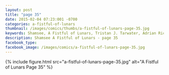 ```yaml
---
layout: post
title: "page 35"
date: 2015-02-04 07:23:001 -0700
categories: a-fistful-of-lunars
thumbnail: /images/comics/thumbs/a-fistful-of-lunars-page-35.jpg
keywords: Shamsee, A Fistful of Lunars, Tristan J. Tarwater, Adrian Ricker
description: Shamsee A Fistful of Lunars - page 35
facebook_type: 
facebook_image: /images/comics/a-fistful-of-lunars-page-35.jpg
---
```

{% include figure.html src="a-fistful-of-lunars-page-35.jpg" alt="A Fistful of Lunars Page 35" %}